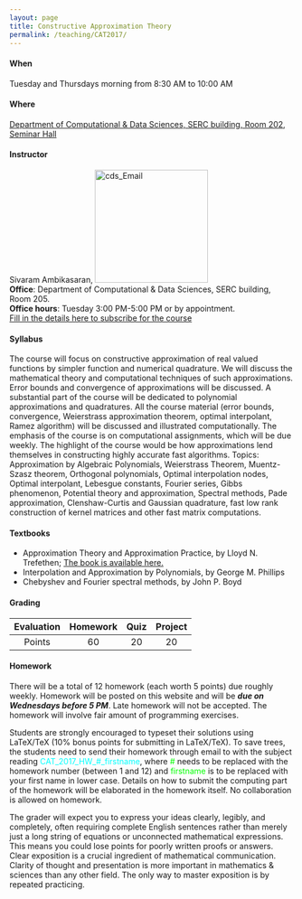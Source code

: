 ```yaml
---
layout: page
title: Constructive Approximation Theory
permalink: /teaching/CAT2017/
---
```


#### When
Tuesday and Thursdays morning from 8:30 AM to 10:00 AM

#### Where
[Department of Computational & Data Sciences, SERC building, Room 202, Seminar Hall](http://cds.iisc.ac.in/)

#### Instructor

Sivaram Ambikasaran, <img src="./../../images/cds_Email.png" alt="cds_Email" width="200"><br>
**Office**: Department of Computational & Data Sciences, SERC building, Room 205.<br>
**Office hours**: Tuesday 3:00 PM-5:00 PM or by appointment.<br>
[Fill in the details here to subscribe for the course](https://docs.google.com/forms/d/e/1FAIpQLSdFvIfxAcd0-vBa6UDshb2weRKXp82astEzjBSaKuso72zU3g/viewform?c=0&w=1)

#### Syllabus

The course will focus on constructive approximation of real valued functions by simpler function and numerical quadrature. We will discuss the mathematical theory and computational techniques of such approximations. Error bounds and convergence of approximations will be discussed. A substantial part of the course will be dedicated to polynomial approximations and quadratures. All the course material (error bounds, convergence, Weierstrass approximation theorem, optimal interpolant, Ramez algorithm) will be discussed and illustrated computationally. The emphasis of the course is on computational assignments, which will be due weekly. The highlight of the course would be how approximations lend themselves in constructing highly accurate fast algorithms. Topics: Approximation by Algebraic Polynomials, Weierstrass Theorem, Muentz-Szasz theorem, Orthogonal polynomials, Optimal interpolation nodes, Optimal interpolant, Lebesgue constants, Fourier series, Gibbs phenomenon, Potential theory and approximation, Spectral methods, Pade approximation, Clenshaw-Curtis and Gaussian quadrature, fast low rank construction of kernel matrices and other fast matrix computations.

#### Textbooks

* Approximation Theory and Approximation Practice, by Lloyd N. Trefethen; [The book is available here.](http://www.chebfun.org/ATAP/)
* Interpolation and Approximation by Polynomials, by George M. Phillips
* Chebyshev and Fourier spectral methods, by John P. Boyd

#### Grading

| Evaluation | Homework | Quiz |  Project |
|:-:|:-:|:-:|:-:|
| Points | 60 | 20 | 20 |

#### Homework

There will be a total of 12 homework (each worth 5 points) due roughly weekly. Homework will be posted on this website and will be ***due on Wednesdays before 5 PM***. Late homework will not be accepted. The homework will involve fair amount of programming exercises.

Students are strongly encouraged to typeset their solutions using LaTeX/TeX (10% bonus points for submitting in LaTeX/TeX). To save trees, the students need to send their homework through email to  with the subject reading <span style="color:cyan">CAT_2017_HW_#_firstname</span>, where <span style="color:lime">#</span> needs to be replaced with the homework number (between 1 and 12) and <span style="color:lime">firstname</span> is to be replaced with your first name in lower case. Details on how to submit the computing part of the homework will be elaborated in the homework itself. No collaboration is allowed on homework.

The grader will expect you to express your ideas clearly, legibly, and completely, often requiring complete English sentences rather than merely just a long string of equations or unconnected mathematical expressions. This means you could lose points for poorly written proofs or answers. Clear exposition is a crucial ingredient of mathematical communication. Clarity of thought and presentation is more important in mathematics & sciences than any other field. The only way to master exposition is by repeated practicing.